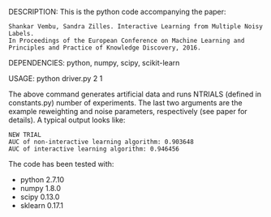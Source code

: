 DESCRIPTION:
This is the python code accompanying the paper:
```
Shankar Vembu, Sandra Zilles. Interactive Learning from Multiple Noisy Labels. 
In Proceedings of the European Conference on Machine Learning and 
Principles and Practice of Knowledge Discovery, 2016.
```

DEPENDENCIES:
python, numpy, scipy, scikit-learn

USAGE:
python driver.py 2 1 

The above command generates artificial data and runs NTRIALS (defined in constants.py) number of experiments. The last two arguments are the example reweighting and noise parameters, respectively (see paper for details). A typical output looks like:
```
NEW TRIAL
AUC of non-interactive learning algorithm: 0.903648
AUC of interactive learning algorithm: 0.946456
```

The code has been tested with:
- python 2.7.10
- numpy 1.8.0
- scipy 0.13.0
- sklearn 0.17.1

